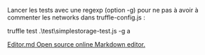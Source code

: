 Lancer les tests avec une regexp (option -g) pour ne pas à avoir à commenter les networks dans truffle-config.js :

truffle test  .\test\simplestorage-test.js -g a

[Editor.md Open source online Markdown editor.](https://pandao.github.io/editor.md "editor.md")

